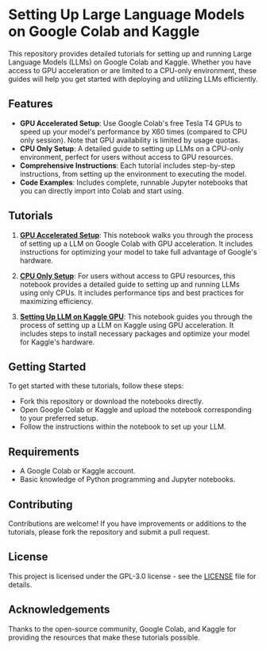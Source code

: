 # Setting Up Large Language Models on Google Colab and Kaggle

This repository provides detailed tutorials for setting up and running Large Language Models (LLMs) on Google Colab and Kaggle. Whether you have access to GPU acceleration or are limited to a CPU-only environment, these guides will help you get started with deploying and utilizing LLMs efficiently.

## Features

- **GPU Accelerated Setup**: Use Google Colab's free Tesla T4 GPUs to speed up your model's performance by X60 times (compared to CPU only session). Note that GPU availability is limited by usage quotas.
- **CPU Only Setup**: A detailed guide to setting up LLMs on a CPU-only environment, perfect for users without access to GPU resources.
- **Comprehensive Instructions**: Each tutorial includes step-by-step instructions, from setting up the environment to executing the model.
- **Code Examples**: Includes complete, runnable Jupyter notebooks that you can directly import into Colab and start using.

## Tutorials

1. **[GPU Accelerated Setup](https://github.com/casualcomputer/llm_google_colab/blob/main/setup_llm_on_google_colab_gpu_accelerated.ipynb)**: This notebook walks you through the process of setting up a LLM on Google Colab with GPU acceleration. It includes instructions for optimizing your model to take full advantage of Google's hardware.

2. **[CPU Only Setup](https://github.com/casualcomputer/llm_google_colab/blob/main/setup_llm_on_google_colab_cpu_only.ipynb)**: For users without access to GPU resources, this notebook provides a detailed guide to setting up and running LLMs using only CPUs. It includes performance tips and best practices for maximizing efficiency.

3. **[Setting Up LLM on Kaggle GPU](https://github.com/casualcomputer/llm_google_colab/blob/main/setup-llm-on-kaggle-gpu.ipynb)**: This notebook guides you through the process of setting up a LLM on Kaggle using GPU acceleration. It includes steps to install necessary packages and optimize your model for Kaggle's hardware.

## Getting Started

To get started with these tutorials, follow these steps:

- Fork this repository or download the notebooks directly.
- Open Google Colab or Kaggle and upload the notebook corresponding to your preferred setup.
- Follow the instructions within the notebook to set up your LLM.

## Requirements

- A Google Colab or Kaggle account.
- Basic knowledge of Python programming and Jupyter notebooks.

## Contributing

Contributions are welcome! If you have improvements or additions to the tutorials, please fork the repository and submit a pull request.

## License

This project is licensed under the GPL-3.0 license - see the [LICENSE](https://github.com/casualcomputer/llm_google_colab/blob/main/LICENSE) file for details.

## Acknowledgements

Thanks to the open-source community, Google Colab, and Kaggle for providing the resources that make these tutorials possible.
